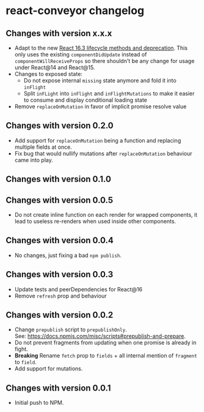 react-conveyor changelog
========================

Changes with version x.x.x
--------------------------

- Adapt to the new [React 16.3 lifecycle methods and deprecation](https://reactjs.org/blog/2018/03/27/update-on-async-rendering.html#initializing-state). This only uses the existing `componentDidUpdate` instead of `componentWillReceiveProps` so there shouldn't be any change for usage under React@14 and React@15.
- Changes to exposed state:
  - Do not expose internal `missing` state anymore and fold it into `inFlight`
  - Split `inFLight` into `inFlight` and `inFlightMutations` to make it easier
    to consume and display conditional loading state
- Remove `replaceOnMutation` in favor of implicit promise resolve value

Changes with version 0.2.0
--------------------------

- Add support for `replaceOnMutation` being a function and replacing multiple fields at once.
- Fix bug that would nullify mutations after `replaceOnMutation` behaviour came into play.

Changes with version 0.1.0
--------------------------

Changes with version 0.0.5
--------------------------

- Do not create inline function on each render for wrapped components, it lead to useless re-renders when used inside other components.

Changes with version 0.0.4
--------------------------

- No changes, just fixing a bad `npm publish`.

Changes with version 0.0.3
--------------------------

- Update tests and peerDependencies for React@16
- Remove `refresh` prop and behaviour

Changes with version 0.0.2
--------------------------

- Change `prepublish` script to `prepublishOnly`.  
  See: https://docs.npmjs.com/misc/scripts#prepublish-and-prepare.
- Do not prevent fragments from updating when one promise is already in fight.
- **Breaking** Rename `fetch` prop to `fields` + all internal mention of `fragment` to `field`.
- Add support for mutations.


Changes with version 0.0.1
--------------------------

- Initial push to NPM.
